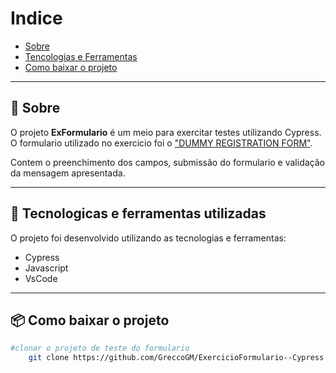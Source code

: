 # Indice
- [Sobre](#-sobre)
- [Tencologias e Ferramentas](#-tecnologicas-e-ferramentas-utilizadas)
- [Como baixar o projeto](#-como-baixar-o-projeto)
---
## 📃 Sobre 

O projeto **ExFormulario** é um meio para exercitar testes utilizando Cypress.
O formulario utilizado no exercicio foi o ["DUMMY REGISTRATION FORM"](https://seubarriga.wcaquino.me/).

Contem o preenchimento dos campos, submissão do formulario e validação da mensagem apresentada.

---
## 🚀 Tecnologicas e ferramentas utilizadas
O projeto foi desenvolvido utilizando as tecnologias e ferramentas:
- Cypress
- Javascript
- VsCode
---
## 📦 Como baixar o projeto
```bash    
#clonar o projeto de teste do formulario
    git clone https://github.com/GreccoGM/ExercicioFormulario--Cypress.git
```
